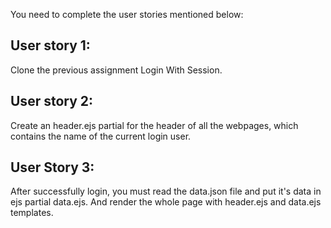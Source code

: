 You need to complete the user stories mentioned below:
<br>
## User story 1: <br>
Clone the previous assignment Login With Session.
<br>
## User story 2: <br>
Create an header.ejs partial for the header of all the webpages, which contains the name of the current login user.
<br>
## User Story 3: <br>
After successfully login, you must read the data.json file and put it's data in ejs partial data.ejs. And render the whole page with header.ejs and data.ejs templates.
